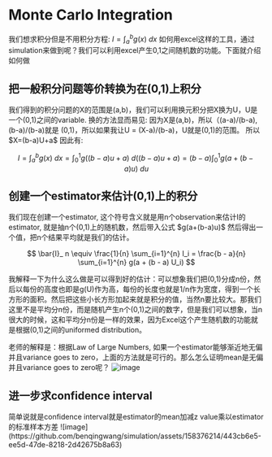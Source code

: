 <h1>Monte Carlo Integration</h1>

我们想求积分但是不用积分方程: $I = \int_{a}^{b} g(x) \ dx$
如何用excel这样的工具，通过simulation来做到呢？我们可以利用excel产生0,1之间随机数的功能。下面就介绍如何做

<h2>把一般积分问题等价转换为在(0,1)上积分</h2>
我们得到的积分问题的X的范围是(a,b)，我们可以利用换元积分把X换为U，U是一个(0,1)之间的variable.
换的方法显而易见: 因为X是(a,b)，所以（(a-a)/(b-a), (b-a)/(b-a)就是 (0,1)，所以如果我让U = (X-a)/(b-a)，U就是(0,1)的范围。
所以 $X=(b-a)U+a$ 
因此有: 

$$
I = \int_{a}^{b} g(x) \ dx = \int_{0}^{1} g((b-a)u+a) \ d((b-a)u+a) = (b-a) \int_{0}^{1} g\left(a + (b-a)u\right) \ du
$$

<h2>创建一个estimator来估计(0,1)上的积分</h2>
我们现在创建一个estimator, 这个符号含义就是用n个observation来估计I的estimator, 就是抽n个(0,1)上的随机数，然后带入公式 $g(a+(b-a)u)$ 然后得出一个值，把n个结果平均就是我们的估计。

$$
\bar{I}_ n \equiv \frac{1}{n} \sum_{i=1}^{n} I_i = \frac{b - a}{n} \sum_{i=1}^{n} g(a + (b - a) U_i)
$$

我解释一下为什么这么做是可以得到好的估计：可以想象我们把(0,1)分成n份，然后以每份的高度也即是g(U)作为高，每份的长度也就是1/n作为宽度，得到一个长方形的面积。然后把这些小长方形加起来就是积分的值，当然n要比较大。那我们这里不是平均分n份，而是随机产生n个(0,1)之间的数字，但是我们可以想象，当n很大的时候，这和平均分n份是一样的效果，因为Excel这个产生随机数的功能就是根据(0,1)之间的uniformed distribution。

老师的解释是：根据Law of Large Numbers, 如果一个estimator能够渐近地无偏并且variance goes to zero，上面的方法就是可行的。那么怎么证明mean是无偏并且variance goes to zero呢？
![image](https://github.com/benqingwang/simulation/assets/158376214/7dff586d-72ae-4071-a8f9-ee72e01b924a)

<h2>进一步求confidence interval</h2>
简单说就是confidence interval就是estimator的mean加减z value乘以estimator的标准样本方差
![image](https://github.com/benqingwang/simulation/assets/158376214/443cb6e5-ee5d-47de-8218-2d42675b8a63)


